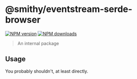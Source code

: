 # @smithy/eventstream-serde-browser

[![NPM version](https://img.shields.io/npm/v/@smithy/eventstream-serde-browser/latest.svg)](https://www.npmjs.com/package/@smithy/eventstream-serde-browser)
[![NPM downloads](https://img.shields.io/npm/dm/@smithy/eventstream-serde-browser.svg)](https://www.npmjs.com/package/@smithy/eventstream-serde-browser)

> An internal package

## Usage

You probably shouldn't, at least directly.
